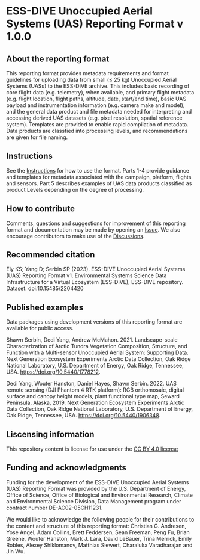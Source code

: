 # ESS-DIVE Unoccupied Aerial Systems (UAS) Reporting Format v 1.0.0

## About the reporting format
This reporting format provides metadata requirements and format guidelines for uploading data from small (≤ 25 kg) Unoccupied Aerial Systems (UASs) to the ESS-DIVE archive. This includes basic recording of core flight data (e.g. telemetry), when available, and primary flight metadata (e.g. flight location, flight paths, altitude, date, start/end time), basic UAS payload and instrumentation information (e.g. camera make and model), and the general data product and file metadata needed for interpreting and accessing derived UAS datasets (e.g. pixel resolution, spatial reference system). Templates are provided to enable rapid compilation of metadata. Data products are classfied into processing levels, and recommendations are given for file naming. 

## Instructions
See the [Instructions](https://github.com/ess-dive-community/essdive-uas/blob/main/instructions.md) for how to use the format. 
Parts 1-4 provide guidance and templates for metadata associated with the campaign, platform, flights and sensors. Part 5 describes examples of UAS data products classified as product Levels depending on the degree of processing. 

## How to contribute
Comments, questions and suggestions for improvement of this reporting format and documentation may be made by opening an [Issue](https://github.com/ess-dive-community/essdive-uas/issues). We also encourage contributors to make use of the [Discussions](https://github.com/ess-dive-community/essdive-uas/discussions).   

## Recommended citation
Ely KS; Yang D; Serbin SP (2023). ESS-DIVE Unoccupied Aerial Systems (UAS) Reporting Format v1. Environmental Systems Science Data Infrastructure for a Virtual Ecosystem (ESS-DIVE), ESS-DIVE repository. Dataset. doi:10.15485/2204420

## Published examples
Data packages using development versions of this reporting format are available for public access. 

Shawn Serbin, Dedi Yang, Andrew McMahon. 2021. Landscape-scale Characterization of Arctic Tundra Vegetation Composition, Structure, and Function with a Multi-sensor Unoccupied Aerial System: Supporting Data. Next Generation Ecosystem Experiments Arctic Data Collection, Oak Ridge National Laboratory, U.S. Department of Energy, Oak Ridge, Tennessee, USA. https://doi.org/10.5440/1778212.

Dedi Yang, Wouter Hanston, Daniel Hayes, Shawn Serbin. 2022. UAS remote sensing (DJI Phantom 4 RTK platform): RGB orthomosaic, digital surface and canopy height models, plant functional type map, Seward Peninsula, Alaska, 2019. Next Generation Ecosystem Experiments Arctic Data Collection, Oak Ridge National Laboratory, U.S. Department of Energy, Oak Ridge, Tennessee, USA. https://doi.org/10.5440/1906348.

## Liscensing information
This repository content is license for use under the [CC BY 4.0 license](https://creativecommons.org/licenses/by/4.0/)

## Funding and acknowledgments
Funding for the development of the ESS-DIVE Unoccupied Aerial Systems (UAS) Reporting Format was provided by the U.S. Department of Energy, Office of Science, Office of Biological and Environmental Research, Climate and Environmental Science Division, Data Management program under contract number DE-AC02-05CH11231.

We would like to acknowledge the following people for their contributions to the content and structure of this reporting format: Christian G. Andresen, Yose Angel, Adam Collins, Brett Feddersen, Sean Freeman, Peng Fu, Brian Greene, Wouter Hanston, Mark J. Lara, David LeBauer, Trina Merrick, Emily Robles, Alexey Shiklomanov, Matthias Siewert, Charaluka Varadharajan and Jin Wu.

